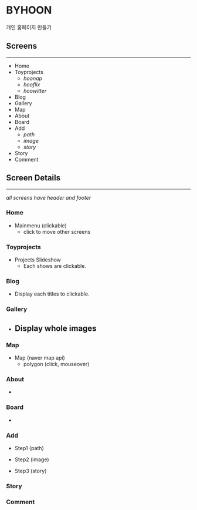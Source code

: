 # BYHOON
개인 홈페이지 만들기
## Screens
*** 
- Home 
- Toyprojects
    - _hoonap_
    - _hooflix_
    - _hoowitter_
- Blog
- Gallery
- Map
- About
- Board
- Add
    - _path_
    - _image_
    - _story_
- Story
- Comment

## Screen Details
*** 
_all screens have header and footer_

### Home
- Mainmenu (clickable)
    + click to move other screens

### Toyprojects
- Projects Slideshow
    - Each shows are clickable.

### Blog
- Display each titles to clickable.


### Gallery
- Display whole images 
    - 

### Map
- Map (naver map api)
    - polygon (click, mouseover)

### About
-

### Board
-

### Add
- Step1 (path)

- Step2 (image)

- Step3 (story)

### Story


### Comment